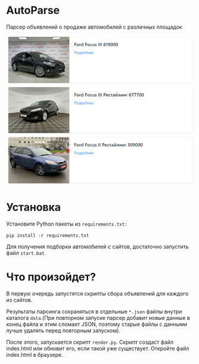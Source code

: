 # AutoParse
Парсер объявлений о продаже автомобилей с различных площадок

![alt text](Screenshot_1.png)

# Установка
Установите Python пакеты из `requirements.txt:`
```
pip install -r requirements.txt
```
Для получения подборки автомобилей с сайтов, достаточно запустить файл `start.bat`.

# Что произойдет?
В первую очередь запустятся скрипты сбора объявлений для каждого из сайтов.

Результаты парсинга сохраняться в отдельные `*.json` файлы внутри каталога `data`.(При повторном запуске парсер добавит новые данные в конец файла и этим сломает JSON, поэтому старые файлы с данными лучше удалять перед повторным запуском).

После этого, запускается скрипт `render.py`. Скрипт создаст файл index.html или обновит его, если такой уже существует. Откройте файл index.html в браузере.
